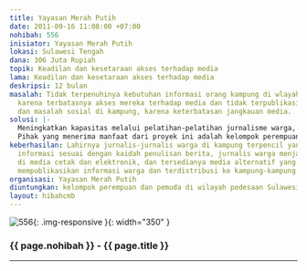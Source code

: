 ```yaml
---
title: Yayasan Merah Putih
date: 2011-09-16 11:08:00 +07:00
nohibah: 556
inisiator: Yayasan Merah Putih
lokasi: Sulawesi Tengah
dana: 306 Juta Rupiah
topik: Keadilan dan kesetaraan akses terhadap media
lama: Keadilan dan kesetaraan akses terhadap media
deskripsi: 12 bulan
masalah: Tidak terpenuhinya kebutuhan informasi orang kampung di wlayah terpencil
  karena terbatasnya akses mereka terhadap media dan tidak terpublikasinya potensi
  dan masalah sosial di kampung, karena keterbatasan jangkauan media.
solusi: |-
  Meningkatkan kapasitas melalui pelatihan-pelatihan jurnalisme warga, memediasi/memfasilitasi akses komunitas terhadap media, dan menyediakan media alternatif yang dapat mempublikasikan masalah/potensi kampung serta menjangkau khalayak pembaca di kampung terpencil.
  Pihak yang menerima manfaat dari proyek ini adalah kelompok perempuan dan pemuda di wilayah pedesaan Sulawesi Tengah.
keberhasilan: Lahirnya jurnalis-jurnalis warga di kampung terpencil yang mampu menuliskan
  informasi sesuai dengan kaidah penulisan berita, jurnalis warga menjadi kontributor
  di media cetak dan elektronik, dan tersedianya media alternatif yang secara reguler
  mempublikasikan informasi warga dan terdistribusi ke kampung-kampung terpencil.
organisasi: Yayasan Merah Putih
diuntungkan: kelompok perempuan dan pemuda di wilayah pedesaan Sulawesi Tengah
layout: hibahcmb
---
```


![556](/static/img/hibahcmb/556.png){: .img-responsive }{: width="350" }

### {{ page.nohibah }} - {{ page.title }}

---
